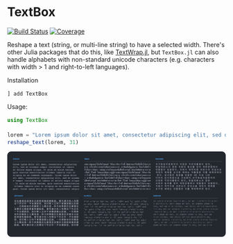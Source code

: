 # TextBox

[![Build Status](https://github.com/FedeClaudi/TextBox.jl/actions/workflows/CI.yml/badge.svg?branch=main)](https://github.com/FedeClaudi/TextBox.jl/actions/workflows/CI.yml?query=branch%3Amain)
[![Coverage](https://codecov.io/gh/FedeClaudi/TextBox.jl/branch/main/graph/badge.svg)](https://codecov.io/gh/FedeClaudi/TextBox.jl)


Reshape a text (string, or multi-line string) to have a selected width. 
There's other Julia packages that do this, like [TextWrap.jl](https://github.com/carlobaldassi/TextWrap.jl), but `TextBox.jl` can also handle alphabets with non-standard unicode characters (e.g. characters with width > 1 and right-to-left languages).

Installation
```
] add TextBox
```

Usage:

```Julia
using TextBox

lorem = "Lorem ipsum dolor sit amet, consectetur adipiscing elit, sed do eiusmod tempor incididunt ut labore et dolore magna aliqua. Ut enim ad minim veniam, quis nostrud exercitation ullamco laboris nisi ut aliquip ex ea commodo consequat. "
reshape_text(lorem, 31)
```

![](img.png)